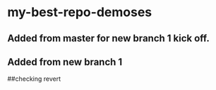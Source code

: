 # my-best-repo-demoses
## Added from master for new branch 1 kick off.
## Added from new branch 1

##checking revert



